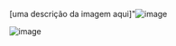 [uma descrição da imagem aqui]"![image](https://github.com/monise91/Conversor-Moedas/assets/127909117/2a7a1e0d-178b-4be8-a7d4-463a1373f1ce)

![image](https://github.com/monise91/Conversor-Moedas/assets/127909117/fae2c52f-5a88-4695-a252-0f980aaae295)



